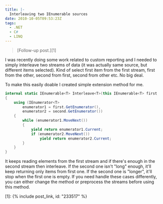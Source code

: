 ```yaml
---
title: |-
  Interleaving two IEnumerable sources
date: 2010-10-05T09:53:23Z
tags:
  - .NET
  - C#
  - LINQ
---
```

> [Follow-up post.][1]

I was recently doing some work related to custom reporting and I needed to simply interleave two streams of data (it was actually same source, but different items selected). Kind of select first item from the first stream, first from the other, second from first, second from other etc. No big deal.

To make this easily doable I created simple extension method for me.

```csharp
internal static IEnumerable<T> Interleave<T>(this IEnumerable<T> first, IEnumerable<T> second)
{
	using (IEnumerator<T>
		enumerator1 = first.GetEnumerator(),
		enumerator2 = second.GetEnumerator())
	{
		while (enumerator1.MoveNext())
		{
			yield return enumerator1.Current;
			if (enumerator2.MoveNext())
				yield return enumerator2.Current;
		}
	}
}
```

It keeps reading elements from the first stream and if there's enough in the second stream then interleave. If the second one isn't "long" enough, it'll keep returning only items from first one. If the second one is "longer", it'll stop when the first one is empty. If you need handle these cases differently, you can either change the method or preprocess the streams before using this method.

[1]: {% include post_link, id: "233517" %}